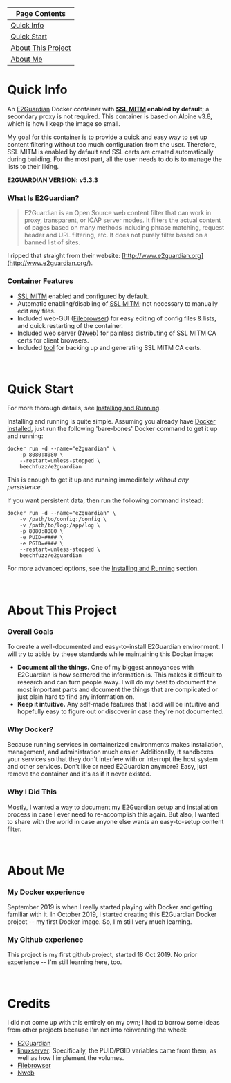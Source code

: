 |Page Contents|
------|
[Quick Info](#quick-info) |
[Quick Start](#quick-start) |
[About This Project](#about-this-project) |
[About Me](#about-me) |


# Quick Info
An [E2Guardian](https://github.com/e2guardian/e2guardian) Docker container with **[SSL MITM](https://github.com/beechfuzz/e2guardian-docker/wiki/SSL-MITM) enabled by default**; a secondary proxy is not required.  This container is based on Alpine v3.8, which is how I keep the image so small.

My goal for this container is to provide a quick and easy way to set up content filtering without too much configuration from the user.  Therefore, SSL MITM is enabled by default and SSL certs are created automatically during building.  For the most part, all the user needs to do is to manage the lists to their liking.

**E2GUARDIAN VERSION:  v5.3.3**

### What Is E2Guardian?

> E2Guardian is an Open Source web content filter that can work in proxy, transparent, or ICAP server modes.  It filters the actual content of pages based on many methods including phrase matching, request header and URL filtering, etc.  It does not purely filter based on a banned list of sites.

I ripped that straight from their website: [http://www.e2guardian.org](http://www.e2guardian.org/).

### Container Features
* [SSL MITM](https://github.com/beechfuzz/e2guardian-docker/wiki/SSL-MITM) enabled and configured by default.
* Automatic enabling/disabling of [SSL MITM](https://github.com/beechfuzz/e2guardian-docker/wiki/SSL-MITM); not necessary to manually edit any files.
* Included web-GUI ([Filebrowser](https://github.com/beechfuzz/e2guardian-docker/wiki/Filebrowser)) for easy editing of config files & lists, and quick restarting of the container.
* Included web server ([Nweb](https://github.com/beechfuzz/e2guardian-docker/wiki/Nweb)) for painless distributing of SSL MITM CA certs for client browsers.
* Included [tool](https://github.com/beechfuzz/e2guardian-docker/wiki/Important-Files-and-Directories#appsbine2g-mitmsh) for backing up and generating SSL MITM CA certs.

&nbsp;

# Quick Start

For more thorough details, see [Installing and Running](https://github.com/beechfuzz/e2guardian-docker/wiki/Installing-and-Running).

Installing and running is quite simple.  Assuming you already have [Docker installed](https://docs.docker.com/v17.09/engine/installation/), just run the following 'bare-bones' Docker command to get it up and running:

    docker run -d --name="e2guardian" \
        -p 8080:8080 \
        --restart=unless-stopped \
        beechfuzz/e2guardian

This is enough to get it up and running immediately *without any persistence*.  

If you want persistent data, then run the following command instead:

    docker run -d --name="e2guardian" \
        -v /path/to/config:/config \
        -v /path/to/log:/app/log \
        -p 8080:8080 \
        -e PUID=#### \
        -e PGID=#### \
        --restart=unless-stopped \
        beechfuzz/e2guardian
        
For more advanced options, see the [Installing and Running](https://github.com/beechfuzz/e2guardian-docker/wiki/Installing-and-Running#arguments) section.

&nbsp;

# About This Project

### Overall Goals

To create a well-documented and easy-to-install E2Guardian environment.  I will try to abide by these standards while maintaining this Docker image:

* **Document all the things.** One of my biggest annoyances with E2Guardian is how scattered the information is.  This makes it difficult to research and can turn people away.  I will do my best to document the most important parts and document the things that are complicated or just plain hard to find any information on.
* **Keep it intuitive.**  Any self-made features that I add will be intuitive and hopefully easy to figure out or discover in case they're not documented.

### Why Docker?

Because running services in containerized environments makes installation, management, and administration much easier.  Additionally, it sandboxes your services so that they don't interfere with or interrupt the host system and other services.  Don't like or need E2Guardian anymore?  Easy, just remove the container and it's as if it never existed.

### Why I Did This

Mostly, I wanted a way to document my E2Guardian setup and installation process in case I ever need to re-accomplish this again.  But also, I wanted to share with the world in case anyone else wants an easy-to-setup content filter.

&nbsp;

# About Me

### My Docker experience
September 2019 is when I really started playing with Docker and getting familiar with it.  In October 2019, I started creating this E2Guardian Docker project -- my first Docker image.  So, I'm still very much learning.

### My Github experience
This project is my first github project, started 18 Oct 2019.  No prior experience -- I'm still learning here, too.

&nbsp;

# Credits

I did not come up with this entirely on my own; I had to borrow some ideas from other projects because I'm not into reinventing the wheel:

* [E2Guardian](http://www.e2guardian.org)
* [linuxserver](https://hub.docker.com/u/linuxserver):  Specifically, the PUID/PGID variables came from them, as well as how I implement the volumes.
* [Filebrowser](https://filebrowser.xyz)
* [Nweb](https://github.com/ankushagarwal/nweb)
